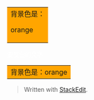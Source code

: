 <table><tr><td bgcolor=orange>背景色是：

orange</td></tr></table>
<font color="white">要反白的文字<font>
<table><tr><td bgcolor=orange>背景色是：orange</td></tr></table>


> Written with [StackEdit](https://stackedit.io/).
<!--stackedit_data:
eyJoaXN0b3J5IjpbLTEwNjAzMDMzODZdfQ==
-->